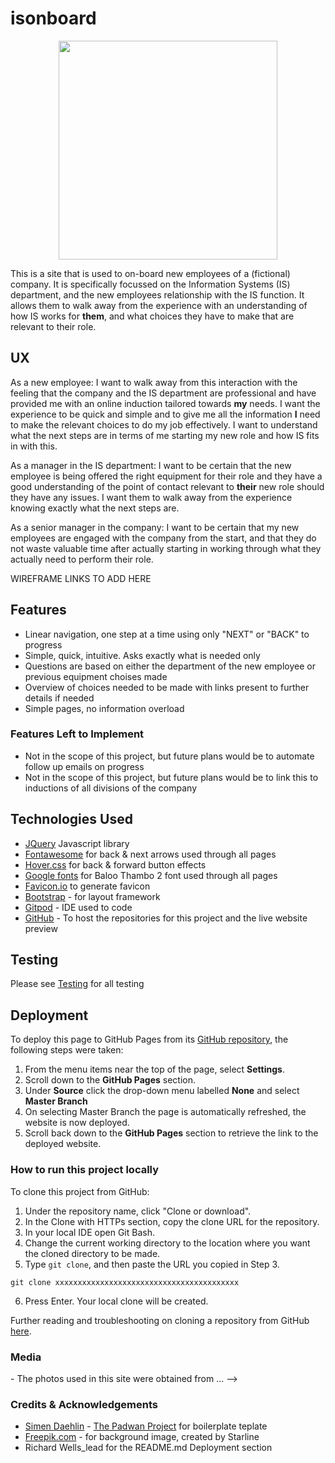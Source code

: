 # isonboard


<div align="center">
<img src="xxxxxxxxxxxx" height="350" width="350">
</div>

This is a site that is used to on-board new employees of a (fictional) company. It is specifically focussed on the Information Systems (IS) department, and the new employees 
relationship with the IS function. It allows them to walk away from the experience with an understanding of how IS works for **them**, and what choices they have to make that are relevant to their role. 

## UX

As a new employee: I want to walk away from this interaction with the feeling that the company and the IS department are professional and have provided me with 
an online induction tailored towards **my** needs. I want the experience to be quick and simple and to give me all the information **I** need to make the relevant choices to 
do my job effectively. I want to understand what the next steps are in terms of me starting my new role and how IS fits in with this.

As a manager in the IS department: I want to be certain that the new employee is being offered the right equipment for their role and they have a good understanding of 
the point of contact relevant to **their** new role should they have any issues. I want them to walk away from the experience knowing exactly what the next steps are.

As a senior manager in the company: I want to be certain that my new employees are engaged with the company from the start, and that they do not waste valuable 
time after actually starting in working through what they actually need to perform their role.


WIREFRAME LINKS TO ADD HERE

## Features

- Linear navigation, one step at a time using only "NEXT" or "BACK" to progress
- Simple, quick, intuitive. Asks exactly what is needed only
- Questions are based on either the department of the new employee or previous equipment choises made
- Overview of choices needed to be made with links present to further details if needed
- Simple pages, no information overload


### Features Left to Implement

- Not in the scope of this project, but future plans would be to automate follow up emails on progress
- Not in the scope of this project, but future plans would be to link this to inductions of all divisions of the company

## Technologies Used

- [JQuery](https://jquery.com) Javascript library
- [Fontawesome](https://fontawesome.com/) for back & next arrows used through all pages
- [Hover.css](https://ianlunn.github.io/Hover/) for back & forward button effects
- [Google fonts](https://fonts.google.com/) for Baloo Thambo 2 font used through all pages
- [Favicon.io](https://favicon.io/) to generate favicon
- [Bootstrap](https://getbootstrap.com/) - for layout framework
- [Gitpod](https://www.gitpod.io/) - IDE used to code
- [GitHub](https://github.com/) - To host the repositories for this project and the live website preview


## Testing

Please see [Testing](TESTING.md) for all testing

## Deployment

To deploy this page to GitHub Pages from its [GitHub repository](xxxxxxxxxxxxxxxxxxxxxxxxxxxxx), the following steps were taken: 

1. From the menu items near the top of the page, select **Settings**.
2. Scroll down to the **GitHub Pages** section.
3. Under **Source** click the drop-down menu labelled **None** and select **Master Branch**
4. On selecting Master Branch the page is automatically refreshed, the website is now deployed. 
5. Scroll back down to the **GitHub Pages** section to retrieve the link to the deployed website.
 

### How to run this project locally

To clone this project from GitHub:

1. Under the repository name, click "Clone or download".
2. In the Clone with HTTPs section, copy the clone URL for the repository. 
3. In your local IDE open Git Bash.
4. Change the current working directory to the location where you want the cloned directory to be made.
5. Type ```git clone```, and then paste the URL you copied in Step 3.
```console
git clone xxxxxxxxxxxxxxxxxxxxxxxxxxxxxxxxxxxxxxxxx
```
6. Press Enter. Your local clone will be created.

Further reading and troubleshooting on cloning a repository from GitHub [here](https://help.github.com/en/articles/cloning-a-repository).

### Media

<!-->
- The photos used in this site were obtained from ...
-->

### Credits & Acknowledgements

- [Simen Daehlin](https://github.com/Eventyret) - [The Padwan Project](https://github.com/Eventyret/Padawan) for boilerplate teplate
- [Freepik.com](https://www.freepik.com/free-photos-vectors/background") - for background image, created by Starline
- Richard Wells_lead for the README.md Deployment section